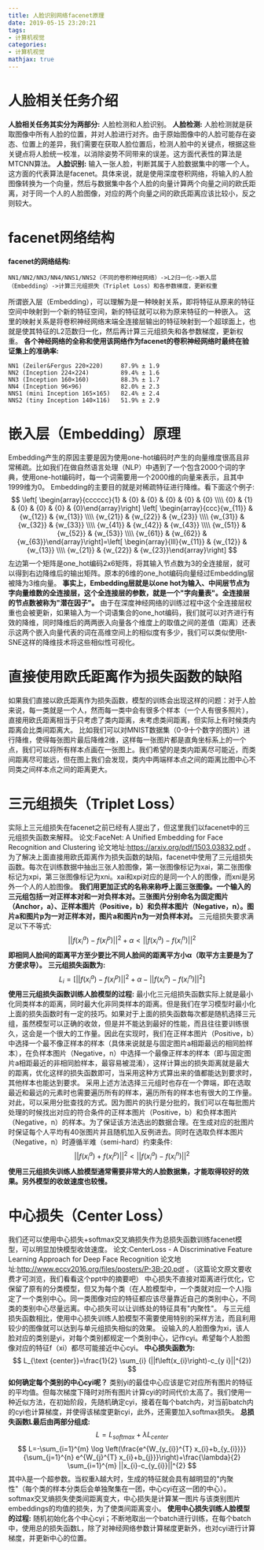 ```yaml
---
title: 人脸识别网络facenet原理
date: 2019-05-15 23:20:21
tags:
- 计算机视觉
categories:
- 计算机视觉
mathjax: true
---
```


# 人脸相关任务介绍
**人脸相关任务其实分为两部分:**
人脸检测和人脸识别。
**人脸检测:**
人脸检测就是获取图像中所有人脸的位置，并对人脸进行对齐。由于原始图像中的人脸可能存在姿态、位置上的差异，我们需要在获取人脸位置后，检测人脸中的关键点，根据这些关键点将人脸统一校准，以消除姿势不同带来的误差。这方面代表性的算法是MTCNN算法。
**人脸识别:**
输入一张人脸，判断其属于人脸数据集中的哪一个人。这方面的代表算法是facenet。具体来说，就是使用深度卷积网络，将输入的人脸图像转换为一个向量，然后与数据集中各个人脸的向量计算两个向量之间的欧氏距离，对于同一个人的人脸图像，对应的两个向量之间的欧氏距离应该比较小，反之则较大。
# facenet网络结构
**facenet的网络结构:**
```
NN1/NN2/NN3/NN4/NNS1/NNS2（不同的卷积神经网络）->L2归一化->嵌入层（Embedding）->计算三元组损失（Triplet Loss）和各参数梯度，更新权重
```
所谓嵌入层（Embedding），可以理解为是一种映射关系，即将特征从原来的特征空间中映射到一个新的特征空间，新的特征就可以称为原来特征的一种嵌入。
这里的映射关系是将卷积神经网络末端全连接层输出的特征映射到一个超球面上，也就是使其特征的L2范数归一化，然后再计算三元组损失和各参数梯度，更新权重。
**各个神经网络的全称和使用该网络作为facenet的卷积神经网络时最终在验证集上的准确率:**
```
NN1 (Zeiler&Fergus 220×220)     87.9% ± 1.9
NN2 (Inception 224×224)         89.4% ± 1.6
NN3 (Inception 160×160)         88.3% ± 1.7
NN4 (Inception 96×96)           82.0% ± 2.3
NNS1 (mini Inception 165×165)   82.4% ± 2.4
NNS2 (tiny Inception 140×116)   51.9% ± 2.9
```
# 嵌入层（Embedding）原理
Embedding产生的原因主要是因为使用one-hot编码时产生的向量维度很高且非常稀疏。比如我们在做自然语言处理（NLP）中遇到了一个包含2000个词的字典，使用one-hot编码时，每一个词需要用一个2000维的向量来表示，且其中1999维为0。
Embedding的主要目的就是对稀疏特征进行降维。看下面这个例子:
$$
\left[ \begin{array}{cccccc}{1} & {0} & {0} & {0} & {0} & {0} \\\\ {0} & {1} & {0} & {0} & {0} & {0}\end{array}\right] \left[ \begin{array}{ccc}{w_{11}} & {w_{12}} & {w_{13}} \\\\ {w_{21}} & {w_{22}} & {w_{23}} \\\\ {w_{31}} & {w_{32}} & {w_{33}} \\\\ {w_{41}} & {w_{42}} & {w_{43}} \\\\ {w_{51}} & {w_{52}} & {w_{53}} \\\\ {w_{61}} & {w_{62}} & {w_{63}}\end{array}\right]=\left[ \begin{array}{lll}{w_{11}} & {w_{12}} & {w_{13}} \\\\ {w_{21}} & {w_{22}} & {w_{23}}\end{array}\right]
$$
左边第一个矩阵是one_hot编码2x6矩阵，将其输入节点数为3的全连接层，就可以得到右边降维后的输出矩阵。原本的6维的one_hot编码向量经过Embedding层被降为3维向量。
**事实上，Embedding层就是以one hot为输入、中间层节点为字向量维数的全连接层，这个全连接层的参数，就是一个"字向量表"。全连接层的节点数被称为"潜在因子"。**
由于在深度神经网络的训练过程中这个全连接层权重也会被更新，如果输入为一个词语集合的one_hot编码，我们就可以对齐进行有效的降维，同时降维后的两两嵌入向量各个维度上的取值之间的差值（距离）还表示这两个嵌入向量代表的词在高维空间上的相似度有多少，我们可以类似使用t-SNE这样的降维技术将这些相似性可视化。
# 直接使用欧氏距离作为损失函数的缺陷
如果我们直接以欧氏距离作为损失函数，模型的训练会出现这样的问题：对于人脸来说，每一类就是一个人，然而每一类中会有很多个样本（一个人有很多照片），直接用欧氏距离相当于只考虑了类内距离，未考虑类间距离，但实际上有时候类内距离会比类间距离大。
比如我们可以对MNIST数据集（0-9十个数字的图片）进行降维，使得每张图片最后降维2维，这样每一张图片都是直角坐标系上的一个点，我们可以将所有样本点画在一张图上。我们希望的是类内距离尽可能近，而类间距离尽可能远，但在图上我们会发现，类内中两端样本点之间的距离比图中心不同类之间样本点之间的距离更大。
# 三元组损失（Triplet Loss）
实际上三元组损失在facenet之前已经有人提出了，但这里我们以facenet中的三元组损失函数来解释。
论文:FaceNet: A Unified Embedding for Face Recognition and Clustering
论文地址:https://arxiv.org/pdf/1503.03832.pdf 。
为了解决上面直接用欧氏距离作为损失函数的缺陷，facenet中使用了三元组损失函数。每次在训练数据中抽出三张人脸图像，第一张图像标记为xai，第二张图像标记为xpi，第三张图像标记为xni。xai和xpi对应的是同一个人的图像，而xni是另外一个人的人脸图像。
**我们用更加正式的名称来称呼上面三张图像。一个输入的三元组包括一对正样本对和一对负样本对。三张图片分别命名为固定图片（Anchor，a）、正样本图片（Positive，b）和负样本图片（Negative，n）。图片a和图片p为一对正样本对，图片a和图片n为一对负样本对。**
三元组损失要求满足以下不等式:
$$
||f(x_{i}^{a})-f(x_{i}^{p})||^{2}+\alpha<||f(x_{i}^{a})-f(x_{i}^{n})||^{2}
$$
**即相同人脸间的距离平方至少要比不同人脸间的距离平方小α（取平方主要是为了方便求导）。**
**三元组损失函数为:**
$$
L_{i}=\left[||f(x_{i}^{a})-f(x_{i}^{p})||^{2}+\alpha-||f(x_{i}^{a})-f(x_{i}^{n})||^{2}\right]
$$
**使用三元组损失函数训练人脸模型的过程:**
最小化三元组损失函数实际上就是最小化同类样本的距离，同时最大化非同类样本的距离。但是我们在学习模型时最小化上面的损失函数时有一定的技巧。如果对于上面的损失函数每次都是随机选择三元组，虽然模型可以正确的收敛，但是并不能达到最好的性能，而且往往要训练很久，这会是一个很大的工作量。因此在实现时，我们在正样本图片（Positive，b）中选择一个最不像正样本的样本（具体来说就是与固定图片a相距最远的相同脸样本），在负样本图片（Negative，n）中选择一个最像正样本的样本（即与固定图片a相距最近的非相同脸样本，最容易被混淆），这样计算出的损失距离就是最大的距离，优化这样的损失函数即可，当采用这种方式算出来的值都能达到要求时，其他样本也能达到要求。
采用上述方法选择三元组时也存在一个弊端，即在选取最近和最远的元素时也需要遍历所有的样本，遍历所有的样本也有很大的工作量。对此，可以采用分批查找的方式。因为图片的执行是分批的，我们可以在每批图片处理的时候找出对应的符合条件的正样本图片（Positive，b）和负样本图片（Negative，n）的样本。为了保证该方法选出的数据合理。在生成对应的批图片时保证每个人平均有40张图片并且随机加入反例进去。同时在选取负样本图片（Negative，n）时遵循半难（semi-hard）约束条件:
$$
||f(x_{i}^{a})+f(x_{i}^{p})||^{2}<||f(x_{i}^{a})-f(x_{i}^{n})||^{2}
$$
**使用三元组损失训练人脸模型通常需要非常大的人脸数据集，才能取得较好的效果。另外模型的收敛速度也较慢。**
# 中心损失（Center Loss）
我们还可以使用中心损失+softmax交叉熵损失作为总损失函数训练facenet模型，可以明显加快模型收敛速度。
论文:CenterLoss - A Discriminative Feature Learning Approach for Deep Face Recognition
论文地址:http://www.eccv2016.org/files/posters/P-3B-20.pdf 。（这篇论文原文要收费才可浏览，我们看看这个ppt中的摘要吧）
中心损失不直接对距离进行优化，它保留了原有的分类模型，但又为每个类（在人脸模型中，一个类就对应一个人)指定了一个类别中心。同一类图像对应的特征都应该尽量靠近自己的类别中心，不同类的类别中心尽量远离。中心损失可以让训练处的特征具有"内聚性"。
与三元组损失函数相比，使用中心损失训练人脸模型不需要使用特别的采样方法，而且利用较少的图像就可以达到与单元组损失相似的效果。
设输入的人脸图像为xi，该人脸对应的类别是yi，对每个类别都规定一个类别中心，记作cyi。希望每个人脸图像对应的特征f（xi）都尽可能接近中心cyi。
**中心损失函数为:**
$$
L_{\text {center}}=\frac{1}{2} \sum_{i} (||f\left(x_{i}\right)-c_{y i}||^{2})
$$
**如何确定每个类别的中心cyi呢？**
类别yi的最佳中心应该是它对应所有图片的特征的平均值。但每次梯度下降时对所有图片计算cyi的时间代价太高了。我们使用一种近似方法，在初始阶段，先随机确定cyi，接着在每个batch内，对当前batch内的cyi也计算梯度，并使得该梯度更新cyi，此外，还需要加入softmax损失。
**总损失函数L最后由两部分组成:**    
$$
L=L_{s o f t m a x}+\lambda L_{c e n t e r} 
$$
$$
L=-\sum_{i=1}^{m} \log \left(\frac{e^{W_{y_{i}}^{T} x_{i}+b_{y_{i}}}}{\sum_{j=1}^{n} e^{W_{j}^{T} x_{i}+b_{j}}}\right)+\frac{\lambda}{2} \sum_{i=1}^{m} ||x_{i}-c_{y_{i}}||^{2}
$$
其中λ是一个超参数。当权重λ越大时，生成的特征就会具有越明显的"内聚性"（每个类的样本分类后会单独聚集在一团，中心cyi在这一团的中心）。
softmax交叉熵损失使类间距离变大，中心损失是计算某一图片与该类别图片embeddings的均值的损失，为了使类间距离变小。
**使用中心损失训练人脸模型的过程:**
随机初始化各个中心cyi；不断地取出一个batch进行训练，在每个batch中，使用总的损失函数L，除了对神经网络参数计算梯度更新外，也对cyi进行计算梯度，并更新中心的位置。